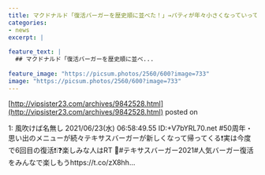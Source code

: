 ```yaml
---
title: マクドナルド「復活バーガーを歴史順に並べた！」→パティが年々小さくなっていってることが判明
categories:
- news
excerpt: |
  
feature_text: |
  ## マクドナルド「復活バーガーを歴史順に並べ...
  
feature_image: "https://picsum.photos/2560/600?image=733"
image: "https://picsum.photos/2560/600?image=733"
---
```


[http://vipsister23.com/archives/9842528.html](http://vipsister23.com/archives/9842528.html)
posted on 

<!--more-->

1: 風吹けば名無し 2021/06/23(水) 06:58:49.55 ID:+V7bYRL70.net #50周年・思い出のメニューが続々テキサスバーガーが新しくなって帰ってくる❗実は今度で6回目の復活❗❕❓楽しみな人はRT 🚀#テキサスバーガー2021#人気バーガー復活をみんなで楽しもうhttps://t.co/zX8hh...
